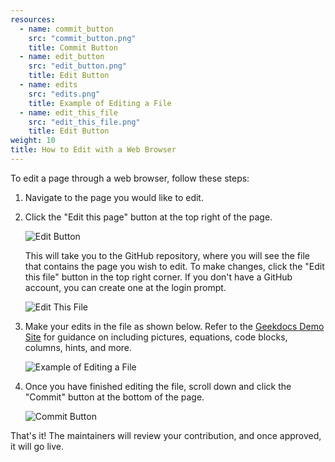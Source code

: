 ```yaml
---
resources:
  - name: commit_button
    src: "commit_button.png"
    title: Commit Button
  - name: edit_button
    src: "edit_button.png"
    title: Edit Button
  - name: edits
    src: "edits.png"
    title: Example of Editing a File
  - name: edit_this_file
    src: "edit_this_file.png"
    title: Edit Button
weight: 10
title: How to Edit with a Web Browser
---
```


To edit a page through a web browser, follow these steps:

1. Navigate to the page you would like to edit.
2. Click the "Edit this page" button at the top right of the page. 

   ![Edit Button](edit_button.png)

   This will take you to the GitHub repository, where you will see the file that contains the page you wish to edit. To make changes, click the "Edit this file" button in the top right corner. If you don't have a GitHub account, you can create one at the login prompt.

   ![Edit This File](edit_this_file.png)

3. Make your edits in the file as shown below. Refer to the [Geekdocs Demo Site](https://geekdocs.de/usage/getting-started/) for guidance on including pictures, equations, code blocks, columns, hints, and more.

   ![Example of Editing a File](edits.png)

4. Once you have finished editing the file, scroll down and click the "Commit" button at the bottom of the page.

   ![Commit Button](commit_button.png)

That's it! The maintainers will review your contribution, and once approved, it will go live.
